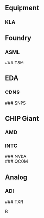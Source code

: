 <script type="text/javascript" src="https://s3.tradingview.com/tv.js"></script>
<script type="text/javascript">
function widget(symbol) {
  new TradingView.widget(
  {
  "height": 610,
  "width": "100%",
  "symbol": symbol,
  "interval": "D",
  "timezone": "Etc/UTC",
  "theme": "light",
  "style": "2",
  "locale": "en",
  "toolbar_bg": "#f1f3f6",
  "enable_publishing": true,
  "withdateranges": true,
  "range": "12M",
  "hide_side_toolbar": false,
  "allow_symbol_change": true,
  "studies": [
    "STD;Bollinger_Bands",
    "STD;MACD",
    "STD;RSI"
  ],
  "show_popup_button": true,
  "popup_width": "1000",
  "popup_height": "950",
  "container_id": symbol,
  "details": true,
  }
  );
}
</script>

## Equipment
### KLA
  <div id="NASDAQ:KLAC"></div>

## Foundry
### ASML
  <div id="ASML"></div>
### TSM
  <div id="TSM"></div>

## EDA
### CDNS
  <div id="CDNS"></div>
### SNPS
  <div id="SNPS"></div>

## CHIP Giant
### AMD
  <div id="AMD"></div>

### INTC
  <div id="INTC"></div>
### NVDA
  <div id="NVDA"></div>
### QCOM
  <div id="QCOM"></div>


## Analog
### ADI
  <div id="ADI"></div>
### TXN
  <div id="TXN"></div>

<script type="text/javascript">
widget("ASML")
widget("TSM")
widget("ADI")
widget("TXN")
widget("CDNS")
widget("SNPS")
widget("NVDA")
widget("QCOM")
widget("NASDAQ:KLAC")
widget("AMD")
widget("INTC")
</script>
B